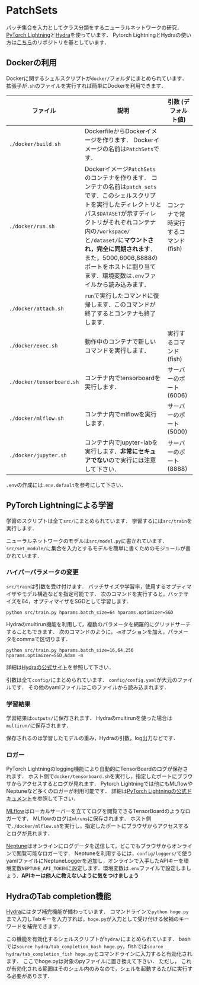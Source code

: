 # PatchSets

パッチ集合を入力としてクラス分類をするニューラルネットワークの研究．
[PyTorch Lightning](https://github.com/PyTorchLightning/pytorch-lightning)と[Hydra](https://github.com/facebookresearch/hydra)を使っています．
Pytorch LightningとHydraの使い方は[こちら](https://github.com/Kkun84/PyTorchLightningHydra)のリポジトリを基としています．

## Dockerの利用

Dockerに関するシェルスクリプトが`docker/`フォルダにまとめられています．
拡張子が`.sh`のファイルを実行すれば簡単にDockerを利用できます．

| ファイル | 説明 | 引数 (デフォルト値) |
| --- | --- | --- |
| `./docker/build.sh` | DockerfileからDockerイメージを作ります． Dockerイメージの名前は`PatchSets`です． |
| `./docker/run.sh` | Dockerイメージ`PatchSets`のコンテナを作ります． コンテナの名前は`patch_sets`です．このシェルスクリプトを実行したディレクトリとパス`$DATASET`が示すディレクトリがそれぞれコンテナ内の`/workspace/`と`/dataset/`に**マウントされ，完全に同期されます**．また，5000,6006,8888のポートをホストに割り当てます．環境変数は`.env`ファイルから読み込みます． | コンテナで常時実行するコマンド (fish) |
| `./docker/attach.sh`| `run`で実行したコマンドに復帰します．このコマンドが終了するとコンテナも終了します． |
| `./docker/exec.sh` | 動作中のコンテナで新しいコマンドを実行します． | 実行するコマンド (fish) |
| `./docker/tensorboard.sh` | コンテナ内でtensorboardを実行します． | サーバーのポート (6006) |
| `./docker/mlflow.sh` | コンテナ内でmlflowを実行します． | サーバーのポート (5000) |
| `./docker/jupyter.sh` | コンテナ内でjupyter-labを実行します．**非常にセキュアでない**ので実行には注意して下さい． | サーバーのポート (8888) |

`.env`の作成には`.env.default`を参考にして下さい．

## PyTorch Lightningによる学習

学習のスクリプトは全て`src/`にまとめられています．
学習するには`src/train`を実行します．

ニューラルネットワークのモデルは`src/model.py`に書かれています．
`src/set_module/`に集合を入力とするモデルを簡単に書くためのモジュールが書かれています．

### ハイパーパラメータの変更

`src/train`は引数を受け付けます．
バッチサイズや学習率，使用するオプティマイザやモデル構造などを指定可能です．
次のコマンドを実行すると，バッチサイズを64，オプティマイザをSGDとして学習します．
```
python src/train.py hparams.batch_size=64 hparams.optimizer=SGD
```
Hydraのmultirun機能を利用して，複数のパラメータを網羅的にグリッドサーチすることもできます．
次のコマンドのように，`-m`オプションを加え，パラメータをcommaで区切ります．
```
python src/train.py hparams.batch_size=16,64,256 hparams.optimizer=SGD,Adam -m
```
詳細は[Hydraの公式サイト](https://hydra.cc/)を参照して下さい．

引数は全て`config/`にまとめられています．
`config/config.yaml`が大元のファイルです．
その他のyamlファイルはこのファイルから読み込まれます．

### 学習結果

学習結果は`outputs/`に保存されます．
Hydraのmultirunを使った場合は`multirun/`に保存されます．

保存されるのは学習したモデルの重み，Hydraの引数，log出力などです．

### ロガー

PyTorch Lightningのlogging機能により自動的にTensorBoardのログが保存されます．
ホスト側で`docker/tensorboard.sh`を実行し，指定したポートにブラウザからアクセスするとログが見れます．
Pytorch Lightningでは他にもMLflowやNeptuneなど多くのロガーが利用可能です．
詳細は[PyTorch Lightningの公式ドキュメント](https://pytorch-lightning.readthedocs.io/en/stable/loggers.html)を参照して下さい．

[MLflow](https://mlflow.org/)はローカルサーバーを立ててログを閲覧できるTensorBoardのようなロガーです．
MLflowのログは`mlruns`に保存されます．
ホスト側で`./docker/mlflow.sh`を実行し，指定したポートにブラウザからアクセスするとログが見れます．

[Neptune](https://ui.neptune.ai/)はオンラインにログデータを送信して，どこでもブラウザからオンラインで閲覧可能なロガーです．
Neptuneを利用するには，`config/loggers/`で使うyamlファイルにNeptuneLoggerを追加し，オンラインで入手したAPIキーを環境変数`NEPTUNE_API_TOKEN`に設定します．環境変数は`.env`ファイルで設定しましょう．**APIキーは他人に教えないように気をつけましょう**

## HydraのTab completion機能

[Hydra](https://github.com/facebookresearch/hydra)にはタブ補完機能が備わっています．
コマンドラインで`python hoge.py `まで入力しTabキーを入力すれば，`hoge.py`が入力として受け付ける候補のキーワードを補完できます．

この機能を有効化するシェルスクリプトが`hydra/`にまとめられています．
bashでは`source hydra/tab_completion_bash hoge.py`，fishでは`source hydra/tab_completion_fish hoge.py`とコマンドラインに入力すると有効化されます．
ここでhoge.pyは対象のpyファイルに置き換えて下さい．
ただし，
これが有効化される範囲はそのシェル内のみなので，シェルを起動するたびに実行する必要があります．
